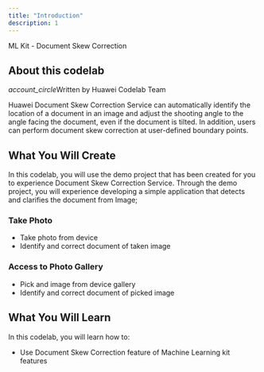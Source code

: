 ```yaml
---
title: "Introduction"
description: 1
---
```


<huawei-codelab-about codelab-title="Huawei ML Kit - Document Skew Correction" authors="Huawei Codelab Team">
<div class="codelab-title">
<div class="token">ML Kit - Document Skew Correction</div></div>
<div class="about-card">
<h2 class="title">About this codelab</h2>
<div class="authors"><i class="material-icons">account_circle</i>Written by Huawei Codelab Team</div></div>
</huawei-codelab-about>

<p>
	Huawei Document Skew Correction Service can automatically identify the location of a document in an image and adjust the shooting angle to the angle facing the document, even if the document is tilted. In addition, users can perform document skew correction at user-defined boundary points.
</p>
<h2>
	<strong>What You Will Create</strong>
</h2>
<p>In this codelab, you will use the demo project that has been created for you to experience Document Skew Correction Service. Through the demo project, you will experience developing a simple application that detects and clarifies the document from Image;</p>
<h3>
  <strong>Take Photo</strong>
</h3>
<ul>
	<li>Take photo from device</li>
	<li>Identify and correct document of taken image</li>
</ul>
<h3>
  <strong>Access to Photo Gallery</strong>
</h3>
<ul>
	<li>Pick and image from device gallery</li>
	<li>Identify and correct document of picked image</li>
</ul>
<h2 class="checklist">
	<strong>What You Will Learn</strong>
</h2>
<p>
	In this codelab, you will learn how to:
</p>
<ul class="checklist">
	<li>Use Document Skew Correction feature of Machine Learning kit features</li>
</ul>
